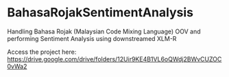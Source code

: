 # BahasaRojakSentimentAnalysis
Handling Bahasa Rojak (Malaysian Code Mixing Language) OOV and performing Sentiment Analysis using downstreamed XLM-R 

Access the project here: https://drive.google.com/drive/folders/12Uir9KE4B1VL6oQWdj2BWvCUZOC0vWa2
